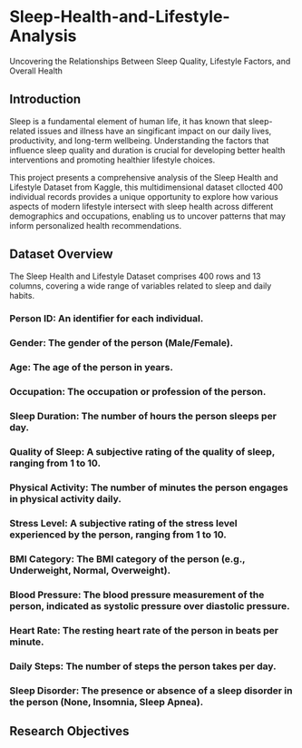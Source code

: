 # Sleep-Health-and-Lifestyle-Analysis
Uncovering the Relationships Between Sleep Quality, Lifestyle Factors, and Overall Health

## Introduction
Sleep is a fundamental element of human life, it has known that sleep-related issues and illness have an singificant impact on our daily lives, productivity, and long-term wellbeing. Understanding the factors that influence sleep quality and duration is crucial for developing better health interventions and promoting healthier lifestyle choices.

This project presents a comprehensive analysis of the Sleep Health and Lifestyle Dataset from Kaggle, this multidimensional dataset cllocted 400 individual records provides a unique opportunity to explore how various aspects of modern lifestyle intersect with sleep health across different demographics and occupations, enabling us to uncover patterns that may inform personalized health recommendations.
## Dataset Overview
The Sleep Health and Lifestyle Dataset comprises 400 rows and 13 columns, covering a wide range of variables related to sleep and daily habits.

### Person ID: An identifier for each individual.
### Gender: The gender of the person (Male/Female).
### Age: The age of the person in years.
### Occupation: The occupation or profession of the person.
### Sleep Duration: The number of hours the person sleeps per day.
### Quality of Sleep: A subjective rating of the quality of sleep, ranging from 1 to 10.
### Physical Activity: The number of minutes the person engages in physical activity daily.
### Stress Level: A subjective rating of the stress level experienced by the person, ranging from 1 to 10.
### BMI Category: The BMI category of the person (e.g., Underweight, Normal, Overweight).
### Blood Pressure: The blood pressure measurement of the person, indicated as systolic pressure over diastolic pressure.
### Heart Rate: The resting heart rate of the person in beats per minute.
### Daily Steps: The number of steps the person takes per day.
### Sleep Disorder: The presence or absence of a sleep disorder in the person (None, Insomnia, Sleep Apnea).


## Research Objectives
